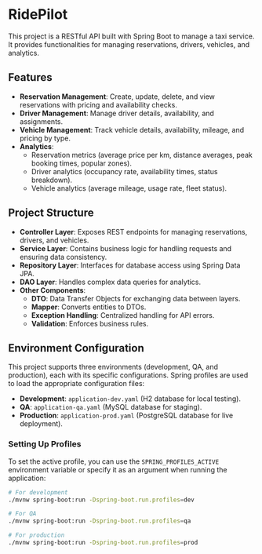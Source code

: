# RidePilot

This project is a RESTful API built with Spring Boot to manage a taxi service. It provides functionalities for managing reservations, drivers, vehicles, and analytics.

## Features

- **Reservation Management**: Create, update, delete, and view reservations with pricing and availability checks.
- **Driver Management**: Manage driver details, availability, and assignments.
- **Vehicle Management**: Track vehicle details, availability, mileage, and pricing by type.
- **Analytics**:
  - Reservation metrics (average price per km, distance averages, peak booking times, popular zones).
  - Driver analytics (occupancy rate, availability times, status breakdown).
  - Vehicle analytics (average mileage, usage rate, fleet status).

## Project Structure

- **Controller Layer**: Exposes REST endpoints for managing reservations, drivers, and vehicles.
- **Service Layer**: Contains business logic for handling requests and ensuring data consistency.
- **Repository Layer**: Interfaces for database access using Spring Data JPA.
- **DAO Layer**: Handles complex data queries for analytics.
- **Other Components**:
  - **DTO**: Data Transfer Objects for exchanging data between layers.
  - **Mapper**: Converts entities to DTOs.
  - **Exception Handling**: Centralized handling for API errors.
  - **Validation**: Enforces business rules.

## Environment Configuration

This project supports three environments (development, QA, and production), each with its specific configurations. Spring profiles are used to load the appropriate configuration files:

- **Development**: `application-dev.yaml` (H2 database for local testing).
- **QA**: `application-qa.yaml` (MySQL database for staging).
- **Production**: `application-prod.yaml` (PostgreSQL database for live deployment).

### Setting Up Profiles

To set the active profile, you can use the `SPRING_PROFILES_ACTIVE` environment variable or specify it as an argument when running the application:

```bash
# For development
./mvnw spring-boot:run -Dspring-boot.run.profiles=dev

# For QA
./mvnw spring-boot:run -Dspring-boot.run.profiles=qa

# For production
./mvnw spring-boot:run -Dspring-boot.run.profiles=prod
